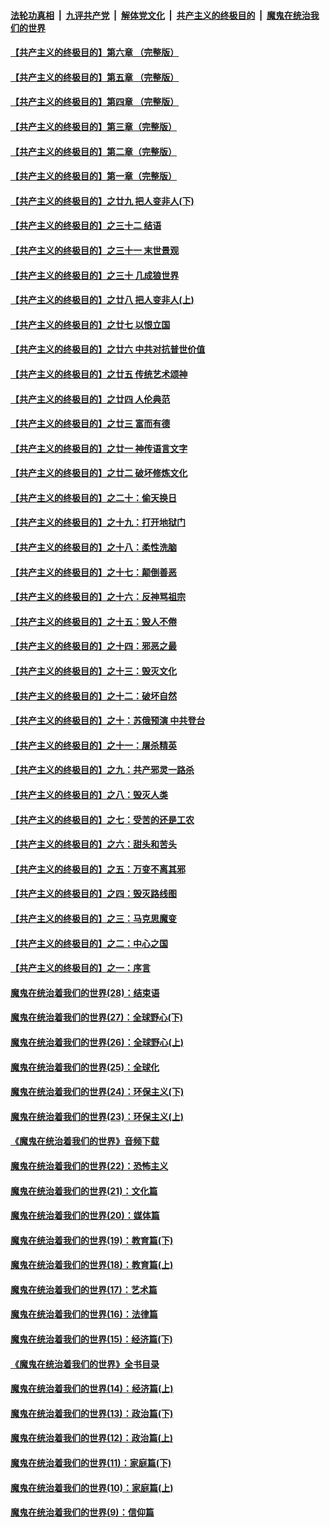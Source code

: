 

####  [法轮功真相](../../../../basic/blob/master/README.md?t=05310801) &nbsp;|&nbsp; [九评共产党](../../../../9ping.md/blob/master/README.md?t=05310801) &nbsp;|&nbsp; [解体党文化](../../../../jtdwh.md/blob/master/README.md?t=05310801)  &nbsp;|&nbsp; [共产主义的终极目的](../../../../gczydzjmd.md/blob/master/README.md?t=05310801) &nbsp;|&nbsp; [魔鬼在统治我们的世界](../../../../mgztzwmdsj.md/blob/master/README.md?t=05310801) 

#### [【共产主义的终极目的】第六章 （完整版）](../pages/nsc422/n11428913.md?t=05310801) 

#### [【共产主义的终极目的】第五章 （完整版）](../pages/nsc422/n11428912.md?t=05310801) 

#### [【共产主义的终极目的】第四章 （完整版）](../pages/nsc422/n11428907.md?t=05310801) 

#### [【共产主义的终极目的】第三章（完整版）](../pages/nsc422/n11428848.md?t=05310801) 

#### [【共产主义的终极目的】第二章（完整版）](../pages/nsc422/n11428831.md?t=05310801) 

#### [【共产主义的终极目的】第一章（完整版）](../pages/nsc422/n11417651.md?t=05310801) 

#### [【共产主义的终极目的】之廿九 把人变非人(下)](../pages/nsc422/n11344140.md?t=05310801) 

#### [【共产主义的终极目的】之三十二 结语](../pages/nsc422/n11360535.md?t=05310801) 

#### [【共产主义的终极目的】之三十一 末世景观](../pages/nsc422/n11351129.md?t=05310801) 

#### [【共产主义的终极目的】之三十 几成狼世界](../pages/nsc422/n11348280.md?t=05310801) 

#### [【共产主义的终极目的】之廿八 把人变非人(上)](../pages/nsc422/n11340492.md?t=05310801) 

#### [【共产主义的终极目的】之廿七 以恨立国](../pages/nsc422/n11336944.md?t=05310801) 

#### [【共产主义的终极目的】之廿六 中共对抗普世价值](../pages/nsc422/n11324785.md?t=05310801) 

#### [【共产主义的终极目的】之廿五 传统艺术颂神](../pages/nsc422/n11296396.md?t=05310801) 

#### [【共产主义的终极目的】之廿四 人伦典范](../pages/nsc422/n11296397.md?t=05310801) 

#### [【共产主义的终极目的】之廿三 富而有德](../pages/nsc422/n11283598.md?t=05310801) 

#### [【共产主义的终极目的】之廿一 神传语言文字](../pages/nsc422/n11263265.md?t=05310801) 

#### [【共产主义的终极目的】之廿二 破坏修炼文化](../pages/nsc422/n11245728.md?t=05310801) 

#### [【共产主义的终极目的】之二十：偷天换日](../pages/nsc422/n11238846.md?t=05310801) 

#### [【共产主义的终极目的】之十九：打开地狱门](../pages/nsc422/n11206376.md?t=05310801) 

#### [【共产主义的终极目的】之十八：柔性洗脑](../pages/nsc422/n11199994.md?t=05310801) 

#### [【共产主义的终极目的】之十七：颠倒善恶](../pages/nsc422/n11179782.md?t=05310801) 

#### [【共产主义的终极目的】之十六：反神骂祖宗](../pages/nsc422/n11166798.md?t=05310801) 

#### [【共产主义的终极目的】之十五：毁人不倦](../pages/nsc422/n11166792.md?t=05310801) 

#### [【共产主义的终极目的】之十四：邪恶之最](../pages/nsc422/n11150249.md?t=05310801) 

#### [【共产主义的终极目的】之十三：毁灭文化](../pages/nsc422/n11135227.md?t=05310801) 

#### [【共产主义的终极目的】之十二：破坏自然](../pages/nsc422/n11135214.md?t=05310801) 

#### [【共产主义的终极目的】之十：苏俄预演 中共登台](../pages/nsc422/n11118424.md?t=05310801) 

#### [【共产主义的终极目的】之十一：屠杀精英](../pages/nsc422/n11118442.md?t=05310801) 

#### [【共产主义的终极目的】之九：共产邪灵一路杀](../pages/nsc422/n11114139.md?t=05310801) 

#### [【共产主义的终极目的】之八：毁灭人类](../pages/nsc422/n11108503.md?t=05310801) 

#### [【共产主义的终极目的】之七：受苦的还是工农](../pages/nsc422/n11101809.md?t=05310801) 

#### [【共产主义的终极目的】之六：甜头和苦头](../pages/nsc422/n11096971.md?t=05310801) 

#### [【共产主义的终极目的】之五：万变不离其邪](../pages/nsc422/n11091285.md?t=05310801) 

#### [【共产主义的终极目的】之四：毁灭路线图](../pages/nsc422/n11086284.md?t=05310801) 

#### [【共产主义的终极目的】之三：马克思魔变](../pages/nsc422/n11061941.md?t=05310801) 

#### [【共产主义的终极目的】之二：中心之国](../pages/nsc422/n11047728.md?t=05310801) 

#### [【共产主义的终极目的】之一：序言](../pages/nsc422/n11086077.md?t=05310801) 

#### [魔鬼在统治着我们的世界(28)：结束语](../pages/nsc422/n10936246.md?t=05310801) 

#### [魔鬼在统治着我们的世界(27)：全球野心(下)](../pages/nsc422/n10928319.md?t=05310801) 

#### [魔鬼在统治着我们的世界(26)：全球野心(上)](../pages/nsc422/n10900318.md?t=05310801) 

#### [魔鬼在统治着我们的世界(25)：全球化](../pages/nsc422/n10788205.md?t=05310801) 

#### [魔鬼在统治着我们的世界(24)：环保主义(下)](../pages/nsc422/n10695307.md?t=05310801) 

#### [魔鬼在统治着我们的世界(23)：环保主义(上)](../pages/nsc422/n10688613.md?t=05310801) 

#### [《魔鬼在统治着我们的世界》音频下载](../pages/nsc422/n10635553.md?t=05310801) 

#### [魔鬼在统治着我们的世界(22)：恐怖主义](../pages/nsc422/n10614727.md?t=05310801) 

#### [魔鬼在统治着我们的世界(21)：文化篇](../pages/nsc422/n10597706.md?t=05310801) 

#### [魔鬼在统治着我们的世界(20)：媒体篇](../pages/nsc422/n10586579.md?t=05310801) 

#### [魔鬼在统治着我们的世界(19)：教育篇(下)](../pages/nsc422/n10564808.md?t=05310801) 

#### [魔鬼在统治着我们的世界(18)：教育篇(上)](../pages/nsc422/n10526970.md?t=05310801) 

#### [魔鬼在统治着我们的世界(17)：艺术篇](../pages/nsc422/n10499093.md?t=05310801) 

#### [魔鬼在统治着我们的世界(16)：法律篇](../pages/nsc422/n10485969.md?t=05310801) 

#### [魔鬼在统治着我们的世界(15)：经济篇(下)](../pages/nsc422/n10469975.md?t=05310801) 

#### [《魔鬼在统治着我们的世界》全书目录](../pages/nsc422/n10464261.md?t=05310801) 

#### [魔鬼在统治着我们的世界(14)：经济篇(上)](../pages/nsc422/n10457370.md?t=05310801) 

#### [魔鬼在统治着我们的世界(13)：政治篇(下)](../pages/nsc422/n10448270.md?t=05310801) 

#### [魔鬼在统治着我们的世界(12)：政治篇(上)](../pages/nsc422/n10444576.md?t=05310801) 

#### [魔鬼在统治着我们的世界(11)：家庭篇(下)](../pages/nsc422/n10440961.md?t=05310801) 

#### [魔鬼在统治着我们的世界(10)：家庭篇(上)](../pages/nsc422/n10435448.md?t=05310801) 

#### [魔鬼在统治着我们的世界(9)：信仰篇](../pages/nsc422/n10432159.md?t=05310801) 

